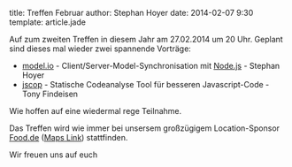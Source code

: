 title: Treffen Februar
author: Stephan Hoyer
date: 2014-02-07 9:30
template: article.jade

Auf zum zweiten Treffen in diesem Jahr am 27.02.2014 um 20 Uhr. Geplant sind dieses mal wieder zwei
spannende Vorträge:

* [model.io](https://github.com/model-io/model.io) - Client/Server-Model-Synchronisation mit
[Node.js](http://nodejs.org/) - Stephan Hoyer
* [jscop](https://github.com/it-ony/jscop) - Statische Codeanalyse Tool für
besseren Javascript-Code - Tony Findeisen

Wie hoffen auf eine wiedermal rege Teilnahme.

Das Treffen wird wie immer bei unsersem großzügigem Location-Sponsor
[Food.de](http://www.food.de) ([Maps Link](https://maps.google.com/maps?q=food.de+%2F%2F+food+direkt+GmbH&ie=UTF8&ll=51.346925,12.388909&spn=0.011674,0.009849&fb=1&hq=food.de+hans+poeche+stra%C3%9Fe+leipzig&cid=15222040660717068586&t=h&z=16&iwloc=A)) stattfinden.

Wir freuen uns auf euch
